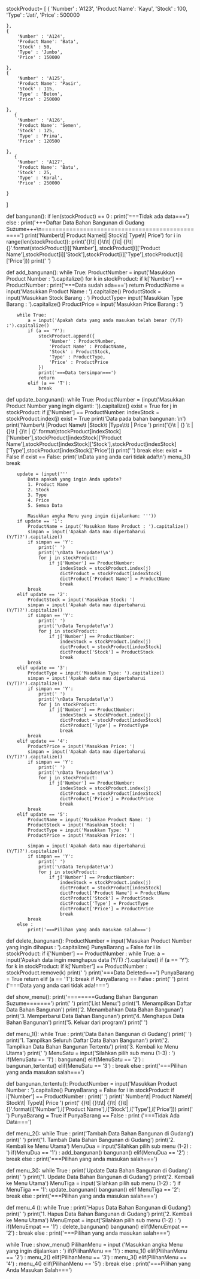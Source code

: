 stockProduct= [
    {
        'Number' : 'A123',
        'Product Name': 'Kayu',
        'Stock' : 100,
        'Type' : 'Jati',
        'Price' : 500000
        
    },
    {
        'Number' : 'A124',
        'Product Name': 'Bata',
        'Stock' : 50,
        'Type' : 'Jumbo',
        'Price' : 150000
        
    },
    {
        'Number' : 'A125',
        'Product Name': 'Pasir',
        'Stock' : 115,
        'Type' : 'Beton',
        'Price' : 250000
        
    },
       {
        'Number' : 'A126',
        'Product Name': 'Semen',
        'Stock' : 125,
        'Type' : 'Prima',
        'Price' : 120500
        
    },
       {
        'Number' : 'A127',
        'Product Name': 'Batu',
        'Stock' : 25,
        'Type' : 'Koral',
        'Price' : 250000
        
    }
]


def bangunan():
    if len(stockProduct) == 0 :
        print('===Tidak ada data===')
    else :
        print('+++Daftar Data Bahan Bangunan di Gudang Suzume+++\n================================================')
        print('Number\t| Product Name\t| Stock\t| Type\t| Price')
        for i in range(len(stockProduct)):
            print('{}\t| {}\t\t| {}\t| {}\t| {}'.format(stockProduct[i]['Number'], stockProduct[i]['Product Name'],stockProduct[i]['Stock'],stockProduct[i]['Type'],stockProduct[i]['Price']))
            print(' ')


def add_bangunan():
    while True:
        ProductNumber = input('Masukkan Product Number : ').capitalize()
        for k in stockProduct:
            if k['Number'] == ProductNumber :
                print('===Data sudah ada===')
                return
        ProductName = input('Masukkan Product Name : ').capitalize()
        ProductStock = input('Masukkan Stock Barang : ')
        ProductType= input('Masukkan Type Barang : ').capitalize()
        ProductPrice = input('Masukkan Price Barang : ')
        
        while True:
            a = input('Apakah data yang anda masukan telah benar (Y/T) :').capitalize()
            if (a == 'Y'):
                stockProduct.append({
                    'Number' : ProductNumber,
                    'Product Name' : ProductName,
                    'Stock' : ProductStock,
                    'Type' : ProductType,
                    'Price' : ProductPrice
                })
                print('===Data tersimpan===')
                return
            elif (a == 'T'):
                break


def update_bangunan():
    while True:
        ProductNumber = (input('Masukkan Product Number yang ingin diganti: ')).capitalize()
        exist = True
        for j in stockProduct:
            if j['Number'] == ProductNumber:
                indexStock = stockProduct.index(j)
                exist = True
                print('Data pada bahan bangunan: \n')
                print('Number\t |Product Name\t |Stock\t |Type\t\t | Price  ')
                print('{}\t | {}  \t | {}\t | {}\t | {}'.format(stockProduct[indexStock]['Number'],stockProduct[indexStock]['Product Name'],stockProduct[indexStock]['Stock'],stockProduct[indexStock]['Type'],stockProduct[indexStock]['Price']))
                print(' ')
                break
            else:
                exist = False
        if exist == False: 
            print('\nData yang anda cari tidak ada!\n')
            menu_3()
            break
        


        update = (input('''
            Data apakah yang ingin Anda update?
            1. Product Name         
            2. Stock
            3. Type
            4. Price
            5. Semua Data
            
            Masukkan angka Menu yang ingin dijalankan: '''))
        if update == '1':
            ProductName = input('Masukkan Name Product : ').capitalize()
            simpan = input('Apakah data mau diperbaharui (Y/T)?').capitalize()
            if simpan == 'Y':
                print(' ')
                print('\nData Terupdate!\n')
                for j in stockProduct:
                    if j['Number'] == ProductNumber:
                        indexStock = stockProduct.index(j)
                        dictProduct = stockProduct[indexStock]
                        dictProduct['Product Name'] = ProductName
                        break
            break
        elif update == '2':
            ProductStock = input('Masukkan Stock: ')
            simpan = input('Apakah data mau diperbaharui (Y/T)?').capitalize()
            if simpan == 'Y':
                print(' ')
                print('\nData Terupdate!\n')
                for j in stockProduct:
                    if j['Number'] == ProductNumber:
                        indexStock = stockProduct.index(j)
                        dictProduct = stockProduct[indexStock]
                        dictProduct['Stock'] = ProductStock
                        break
            break
        elif update == '3':
            ProductType = input('Masukkan Type: ').capitalize()
            simpan = input('Apakah data mau diperbaharui (Y/T)?').capitalize()
            if simpan == 'Y':
                print(' ')
                print('\nData Terupdate!\n')
                for j in stockProduct:
                    if j['Number'] == ProductNumber:
                        indexStock = stockProduct.index(j)
                        dictProduct = stockProduct[indexStock]
                        dictProduct['Type'] = ProductType
                        break
            break
        elif update == '4':
            ProductPrice = input('Masukkan Price: ')
            simpan = input('Apakah data mau diperbaharui (Y/T)?').capitalize()
            if simpan == 'Y':
                print(' ')
                print('\nData Terupdate!\n')
                for j in stockProduct:
                    if j['Number'] == ProductNumber:
                        indexStock = stockProduct.index(j)
                        dictProduct = stockProduct[indexStock]
                        dictProduct['Price'] = ProductPrice
                        break
            break
        elif update == '5':
            ProductName = input('Masukkan Product Name: ')
            ProductStock = input('Masukkan Stock: ')
            ProductType = input('Masukkan Type: ')
            ProductPrice = input('Masukkan Price: ')
            
            simpan = input('Apakah data mau diperbaharui (Y/T)?').capitalize()
            if simpan == 'Y':
                print(' ')
                print('\nData Terupdate!\n')
                for j in stockProduct:
                    if j['Number'] == ProductNumber:
                        indexStock = stockProduct.index(j)
                        dictProduct = stockProduct[indexStock]
                        dictProduct['Product Name'] = ProductName
                        dictProduct['Stock'] = ProductStock
                        dictProduct['Type'] = ProductType
                        dictProduct['Price'] = ProductPrice
                        break
            break   
        else :
            print('===Pilihan yang anda masukan salah===')   


def delete_bangunan():
    ProductNumber = input('Masukan Product Number yang ingin dihapus : ').capitalize()
    PunyaBarang = False
    for i in stockProduct:
        if i['Number'] == ProductNumber :
            while True:
                a = input('Apakah data ingin menghapus data (Y/T) :').capitalize()
                if (a == 'Y'):
                    for k in stockProduct:
                        if k['Number'] == ProductNumber :
                            stockProduct.remove(k)
                            print(' ')
                            print('===Data Deleted===')
                            PunyaBarang = True
                            return
                elif (a == 'T'):
                    break
    if PunyaBarang == False :
        print(' ')
        print ('===Data yang anda cari tidak ada!===')


def show_menu():
    print('========Gudang Bahan Bangunan Suzume=======')
    print(' ')
    print('List Menu:')
    print('1. Menampilkan Daftar Data Bahan Bangunan')
    print('2. Menambahkan Data Bahan Bangunan')
    print('3. Memperbarui Data Bahan Bangunan')
    print('4. Menghapus Data Bahan Bangunan')
    print('5. Keluar dari program')
    print(' ')


def menu_1():
    while True :
        print('Data Bahan Bangunan di Gudang')
        print(' ')
        print('1. Tampilkan Seluruh Daftar Data Bahan Bangunan')
        print('2. Tampilkan Data Bahan Bangunan Tertentu')
        print('3. Kembali ke Menu Utama')
        print(' ')
        MenuSatu = input('Silahkan pilih sub menu (1-3) : ')
        if(MenuSatu == '1') :
            bangunan()
        elif(MenuSatu == '2') :
            bangunan_tertentu()
        elif(MenuSatu == '3') :
            break
        else :
            print('===Pilihan yang anda masukan salah===')


def bangunan_tertentu():
    ProductNumber = input('Masukkan Product Number : ').capitalize()
    PunyaBarang = False
    for i in stockProduct:
        if i['Number'] == ProductNumber :
            print(' ')
            print(' Number\t| Product Name\t| Stock\t| Type\t| Price ')
            print(' {}\t| {}\t\t| {}\t| {}\t| {}'.format(i['Number'],i['Product Name'],i['Stock'],i['Type'],i['Price']))
            print(' ')
            PunyaBarang = True
    if PunyaBarang == False :
        print ('===Tidak Ada Data===')


def menu_2():
     while True :
        print('Tambah Data Bahan Bangunan di Gudang')
        print(' ')
        print('1. Tambah Data Bahan Bangunan di Gudang')
        print('2. Kembali ke Menu Utama')
        MenuDua = input('Silahkan pilih sub menu (1-2) : ')
        if(MenuDua == '1') :
            add_bangunan()
            bangunan()
        elif(MenuDua == '2') :
            break
        else :
            print('===Pilihan yang anda masukan salah===')


def menu_3():
     while True :
        print('Update Data Bahan Bangunan di Gudang')
        print(' ')
        print('1. Update Data Bahan Bangunan di Gudang')
        print('2. Kembali ke Menu Utama')
        MenuTiga = input('Silahkan pilih sub menu (1-2) :  ')
        if MenuTiga == '1':
            update_bangunan()
            bangunan()
        elif MenuTiga == '2':
            break
        else :
            print('===Pilihan yang anda masukan salah===')

           
def menu_4 ():
    while True :
        print('Hapus Data Bahan Bangunan di Gudang')
        print(' ')
        print('1. Hapus Data Bahan Bangunan di Gudang')
        print('2. Kembali ke Menu Utama')
        MenuEmpat = input('Silahkan pilih sub menu (1-2) : ')
        if(MenuEmpat == '1') :
            delete_bangunan()
            bangunan()
        elif(MenuEmpat == '2') :
            break
        else :
            print('===Pilihan yang anda masukan salah===')


while True :
    show_menu()
    PilihanMenu = input ('Masukkan angka Menu yang ingin dijalankan : ')
    if(PilihanMenu == '1') :
        menu_1()
    elif(PilihanMenu == '2') :
        menu_2()
    elif(PilihanMenu == '3') :
        menu_3()
    elif(PilihanMenu == '4') :
        menu_4()
    elif(PilihanMenu == '5') :
        break
    else :
        print('===Pilihan yang Anda Masukan Salah===')
